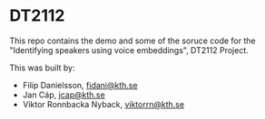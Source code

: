 # DT2112
This repo contains the demo and some of the soruce code for the "Identifying speakers using voice embeddings", DT2112 Project.

This was built by:
- Filip Danielsson, fidani@kth.se 
- Jan Cáp, jcap@kth.se 
- Viktor Ronnbacka Nyback, viktorrn@kth.se
